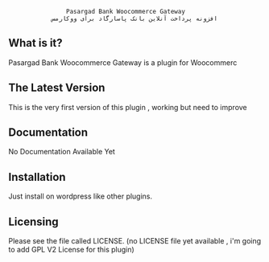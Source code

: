 
                    Pasargad Bank Woocommerce Gateway
				افزونه پرداخت آنلاین بانک پاسارگاد برای ووکارمس

  What is it?
  -----------

  Pasargad Bank Woocommerce Gateway is a plugin for Woocommerc

  The Latest Version
  ------------------

  This is the very first version of this plugin , working but need to improve

  Documentation
  -------------

  No Documentation Available Yet

  Installation
  ------------

  Just install on wordpress like other plugins.

  Licensing
  ---------

  Please see the file called LICENSE.
  (no LICENSE file yet available , i'm going to add GPL V2 License for this plugin)



